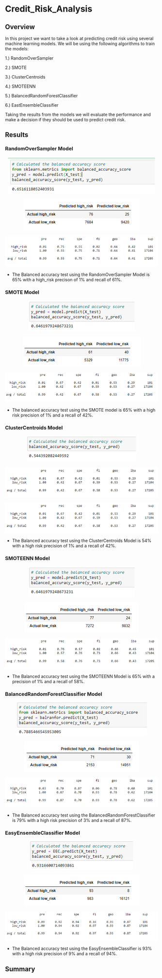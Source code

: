 # Credit_Risk_Analysis

## Overview
In this project we want to take a look at predicting credit risk using several machine learning models. We will be using the following algorithms to train the models:

1.) RandomOverSampler

2.) SMOTE

3.) ClusterCentroids

4.) SMOTEENN

5.) BalancedRandomForestClassifier

6.) EastEnsembleClassifier

Taking the results from the models we will evaluate the performance and make a decision if they should be used to predict credit risk.

## Results
### RandomOverSampler Model
<p align="center">
  <img src="https://github.com/ItsFlowin/Credit_Risk_Analysis/blob/main/Resources/random%20oversampler.png"></p>
<p align="center">
  <img src="https://github.com/ItsFlowin/Credit_Risk_Analysis/blob/main/Resources/random%20oversampler%20matrix.png"></p>
<p align="center">
  <img src="https://github.com/ItsFlowin/Credit_Risk_Analysis/blob/main/Resources/random%20oversampler%20report.png"></p>
  
  - The Balanced accuracy test using the RandomOverSampler Model is 65% with a high_risk precison of 1% and recall of 61%.
  
  ### SMOTE Model
 <p align="center">
  <img src="https://github.com/ItsFlowin/Credit_Risk_Analysis/blob/main/Resources/SMOTE%20accuracy%20test.png"></p>
<p align="center">
  <img src="https://github.com/ItsFlowin/Credit_Risk_Analysis/blob/main/Resources/SMOTE%20matrix.png"></p>
<p align="center">
  <img src="https://github.com/ItsFlowin/Credit_Risk_Analysis/blob/main/Resources/SMOTE%20classification%20report.png"></p>

- The balanced accuracy test using the SMOTE model is 65% with a high risk precision of 1% and a recall of 42%.

### ClusterCentroids Model
 <p align="center">
  <img src="https://github.com/ItsFlowin/Credit_Risk_Analysis/blob/main/Resources/Cluster%20balanced%20score.png"></p>
<p align="center">
  <img src="https://github.com/ItsFlowin/Credit_Risk_Analysis/blob/main/Resources/Cluster%20classification%20report.png"></p>
<p align="center">
  <img src="https://github.com/ItsFlowin/Credit_Risk_Analysis/blob/main/Resources/Cluster%20classification%20report.png"></p>
  
- The Balanced accuracy test using the ClusterCentroids Model is 54% with a high risk precision of 1% and a recall of 42%.

### SMOTEENN Model
 <p align="center">
  <img src="https://github.com/ItsFlowin/Credit_Risk_Analysis/blob/main/Resources/SMOTE%20accuracy%20test.png"></p>
<p align="center">
  <img src="https://github.com/ItsFlowin/Credit_Risk_Analysis/blob/main/Resources/SMOTEENN%20matrix.png"></p>
<p align="center">
  <img src="https://github.com/ItsFlowin/Credit_Risk_Analysis/blob/main/Resources/SMOTEENN%20classification%20report.png"></p>
  
- The Balanced accuracy test using the SMOTEENN Model is 65% with a precision of 1% and a recall of 58%.

### BalancedRandomForestClassifier Model
 <p align="center">
  <img src="https://github.com/ItsFlowin/Credit_Risk_Analysis/blob/main/Resources/balanced%20forest%20accuracy.png"></p>
<p align="center">
  <img src="https://github.com/ItsFlowin/Credit_Risk_Analysis/blob/main/Resources/balanced%20forest%20matrix.png"></p>
<p align="center">
  <img src="https://github.com/ItsFlowin/Credit_Risk_Analysis/blob/main/Resources/balanced%20forest%20classification%20report.png"></p>
  
 - The Balanced accuracy test using the BalancedRandomForestClassifier is 79% with a high risk precision of 3% and a recall of 87%.
 
 ### EasyEnsembleClassifier Model
  <p align="center">
  <img src="https://github.com/ItsFlowin/Credit_Risk_Analysis/blob/main/Resources/EEC%20balanced%20accuracy%20score.png"></p>
<p align="center">
  <img src="https://github.com/ItsFlowin/Credit_Risk_Analysis/blob/main/Resources/EEC%20matrix.png"></p>
<p align="center">
  <img src="https://github.com/ItsFlowin/Credit_Risk_Analysis/blob/main/Resources/EEC%20classification%20report.png"></p>
  
 - The Balanced accuracy test using the EasyEnsembleClassifier is 93% with a high risk precision of 9% and a recall of 94%.
 
 ## Summary
 
 
